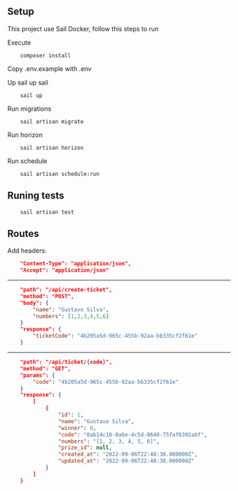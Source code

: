 ## Setup

This project use Sail Docker, follow this steps to run

Execute
```
    composer install
```

Copy .env.example with .env

Up sail up sail
```
    sail up
```

Run migrations

```
    sail artisan migrate
```

Run horizon

```
    sail artisan horizon
```
Run schedule

```
    sail artisan schedule:run
```

## Runing tests
```
    sail artisan test
```

## Routes

Add headers: 
```json
    "Content-Type": "application/json",
    "Accept": "application/json"
```
---

```json
    "path": "/api/create-ticket",
    "method": "POST",
    "body": {
        "name": "Gustavo Silva",
        "numbers": [1,2,3,4,5,6]
    }
    "response": {
        "ticketCode": "4b205a5d-965c-455b-92aa-bb335cf2f61e"
    }
```
---
```json
    "path": "/api/ticket/{code}",
    "method": "GET",
    "params": {
        "code": "4b205a5d-965c-455b-92aa-bb335cf2f61e"
    }
    "response": {
        [
            {
                "id": 1,
                "name": "Gustavo Silva",
                "winner": 0,
                "code": "0ab14c18-8a6e-4c5d-8648-75faf6392abf",
                "numbers": "[1, 2, 3, 4, 5, 6]",
                "prize_id": null,
                "created_at": "2022-09-06T22:48:38.000000Z",
                "updated_at": "2022-09-06T22:48:38.000000Z"
            }
        ]
    }
```
